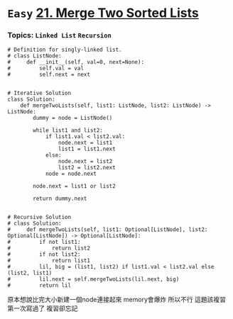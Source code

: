 # `Easy` [21. Merge Two Sorted Lists](https://leetcode.com/problems/merge-two-sorted-lists/description/)
### Topics: `Linked List` `Recursion`
```python=
# Definition for singly-linked list.
# class ListNode:
#     def __init__(self, val=0, next=None):
#         self.val = val
#         self.next = next


# Iterative Solution
class Solution:
    def mergeTwoLists(self, list1: ListNode, list2: ListNode) -> ListNode:
        dummy = node = ListNode()

        while list1 and list2:
            if list1.val < list2.val:
                node.next = list1
                list1 = list1.next
            else:
                node.next = list2
                list2 = list2.next
            node = node.next

        node.next = list1 or list2

        return dummy.next


# Recursive Solution
# class Solution:
#     def mergeTwoLists(self, list1: Optional[ListNode], list2: Optional[ListNode]) -> Optional[ListNode]:
#         if not list1:
#             return list2
#         if not list2:
#             return list1
#         lil, big = (list1, list2) if list1.val < list2.val else (list2, list1)
#         lil.next = self.mergeTwoLists(lil.next, big)
#         return lil

```
原本想說比完大小新建一個node連接起來 memory會爆炸 所以不行
這題該複習 第一次寫過了 複習卻忘記

